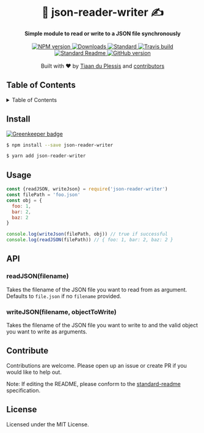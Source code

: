 <h1 align="center">📘 json-reader-writer ✍️</h1>
<div align="center">
  <strong>Simple module to read or write to a JSON file synchronously</strong>
</div>
<br>
<div align="center">
    <a href="https://npmjs.org/package/json-reader-writer">
      <img src="https://img.shields.io/npm/v/json-reader-writer.svg?style=flat-square" alt="NPM version" />
    </a>
    <a href="https://npmjs.org/package/json-reader-writer">
    <img src="https://img.shields.io/npm/dm/json-reader-writer.svg?style=flat-square" alt="Downloads" />
    </a>
    <a href="https://github.com/feross/standard">
      <img src="https://img.shields.io/badge/code%20style-standard-brightgreen.svg?style=flat-square" alt="Standard" />
    </a>
    <a href="https://travis-ci.org/tiaanduplessis/json-reader-writer">
      <img src="https://img.shields.io/travis/tiaanduplessis/json-reader-writer/master.svg?style=flat-square" alt="Travis build" />
    </a>
    <a href="https://github.com/RichardLitt/standard-readme)">
      <img src="https://img.shields.io/badge/standard--readme-OK-green.svg?style=flat-square" alt="Standard Readme" />
    </a>
    <a href="https://badge.fury.io/gh/tiaanduplessis%2Fjson-reader-writer">
      <img src="https://badge.fury.io/gh/tiaanduplessis%2Fjson-reader-writer.svg?style=flat-square" alt="GitHub version" />
   </a>
</div>
<br>
<div align="center">
  Built with ❤︎ by <a href="tiaanduplessis.co.za">Tiaan du Plessis</a> and <a href="https://github.com/tiaanduplessis/json-reader-writer/graphs/contributors">contributors</a>
</div>

<h2>Table of Contents</h2>
<details>
  <summary>Table of Contents</summary>
  <li><a href="#install">Install</a></li>
  <li><a href="#usage">Usage</a></li>
  <li><a href="#api">API</a></li>
  <li><a href="#contribute">Contribute</a></li>
  <li><a href="#license">License</a></li>
</details>

## Install

[![Greenkeeper badge](https://badges.greenkeeper.io/tiaanduplessis/json-reader-writer.svg)](https://greenkeeper.io/)

```sh
$ npm install --save json-reader-writer
```

```sh
$ yarn add json-reader-writer
```

## Usage

```js
const {readJSON, writeJson} = require('json-reader-writer')
const filePath = 'foo.json'
const obj = {
  foo: 1,
  bar: 2,
  baz: 2
}

console.log(writeJson(filePath, obj)) // true if successful
console.log(readJSON(filePath)) // { foo: 1, bar: 2, baz: 2 }

```

## API

### readJSON(filename)

Takes the filename of the JSON file you want to read from as argument. Defaults to `file.json` if  no `filename` provided.

### writeJSON(filename, objectToWrite)

Takes the filename of the JSON file you want to write to and the valid object you want to write as arguments.


## Contribute

Contributions are welcome. Please open up an issue or create PR if you would like to help out.

Note: If editing the README, please conform to the [standard-readme](https://github.com/RichardLitt/standard-readme) specification.

## License

Licensed under the MIT License.